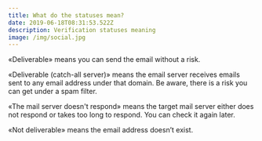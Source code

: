 ```yaml
---
title: What do the statuses mean?
date: 2019-06-18T08:31:53.522Z
description: Verification statuses meaning
image: /img/social.jpg
---
```

«Deliverable» means you can send the email without a risk.

«Deliverable (catch-all server)» means the email server receives emails sent to any email address under that domain. Be aware, there is a risk you can get under a spam filter.

«The mail server doesn't respond» means the target mail server either does not respond or takes too long to respond. You can check it again later.

«Not deliverable» means the email address doesn’t exist.
